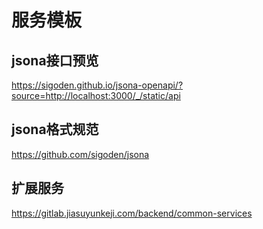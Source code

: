 # 服务模板

## jsona接口预览

https://sigoden.github.io/jsona-openapi/?source=http://localhost:3000/_/static/api

## jsona格式规范


https://github.com/sigoden/jsona

## 扩展服务

https://gitlab.jiasuyunkeji.com/backend/common-services